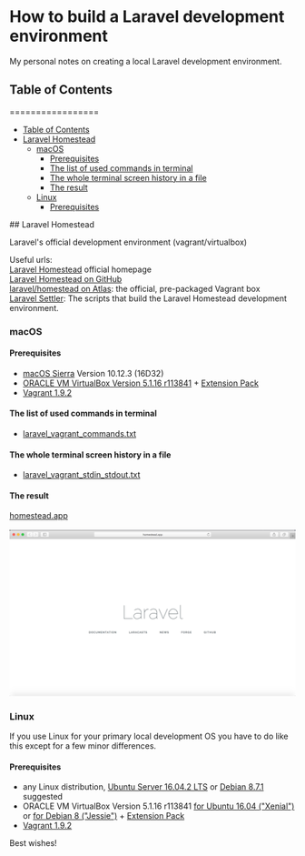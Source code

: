 # How to build a Laravel development environment

My personal notes on creating a local Laravel development environment.

## Table of Contents
=================
* [Table of Contents](#table-of-contents)
* [Laravel Homestead](#laravel-homestead)
  * [macOS](#macos)
    * [Prerequisites](#prerequisites)
    * [The list of used commands in terminal](#the-list-of-used-commands-in-terminal)
    * [The whole terminal screen history in a file](#the-whole-terminal-screen-history-in-a-file)
    * [The result](#the-result)
  * [Linux](#linux)
    * [Prerequisites](#prerequisites-1)

## Laravel Homestead

Laravel's official development environment (vagrant/virtualbox)<br />

Useful urls:<br />
[Laravel Homestead](https://laravel.com/docs/5.4/homestead) official homepage<br />
[Laravel Homestead on GitHub](https://github.com/laravel/homestead)<br />
[laravel/homestead on Atlas](https://atlas.hashicorp.com/laravel/boxes/homestead): the official, pre-packaged Vagrant box<br />
[Laravel Settler](https://github.com/laravel/settler): The scripts that build the Laravel Homestead development environment.<br />

### macOS

#### Prerequisites

- [macOS Sierra](https://itunes.apple.com/hu/app/macos-sierra/id1127487414?mt=12) Version 10.12.3 (16D32)<br />
- [ORACLE VM VirtualBox Version 5.1.16 r113841](http://download.virtualbox.org/virtualbox/5.1.16/VirtualBox-5.1.16-113841-OSX.dmg) + [Extension Pack](http://download.virtualbox.org/virtualbox/5.1.16/Oracle_VM_VirtualBox_Extension_Pack-5.1.16-113841.vbox-extpack)<br />
- [Vagrant 1.9.2](https://releases.hashicorp.com/vagrant/1.9.2/vagrant_1.9.2.dmg)<br />

#### The list of used commands in terminal

- [laravel_vagrant_commands.txt](https://github.com/karolykass/laravel-devenv/blob/master/macOS/laravel_vagrant_commands.txt)

#### The whole terminal screen history in a file

- [laravel_vagrant_stdin_stdout.txt](https://github.com/karolykass/laravel-devenv/blob/master/macOS/laravel_vagrant_stdin_stdout.txt)

#### The result

[homestead.app](http://homestead.app)<br />
<br />
![alt text](https://github.com/karolykass/laravel-devenv/blob/master/macOS/laravel_homesteadapp_safari_screenshot.png "Laravel homestead.app Safari Screenshot")

### Linux

If you use Linux for your primary local development OS you have to do like this except for a few minor differences.

#### Prerequisites

- any Linux distribution, [Ubuntu Server 16.04.2 LTS](http://releases.ubuntu.com/16.04.2/ubuntu-16.04.2-server-amd64.iso) or [Debian 8.7.1](http://cdimage.debian.org/debian-cd/current/amd64/iso-cd/debian-8.7.1-amd64-netinst.iso) suggested<br />
- ORACLE VM VirtualBox Version 5.1.16 r113841 [for Ubuntu 16.04 ("Xenial")](http://download.virtualbox.org/virtualbox/5.1.16/virtualbox-5.1_5.1.16-113841~Ubuntu~xenial_amd64.deb) or [for Debian 8 ("Jessie")](http://download.virtualbox.org/virtualbox/5.1.16/virtualbox-5.1_5.1.16-113841~Debian~jessie_amd64.deb) + [Extension Pack](http://download.virtualbox.org/virtualbox/5.1.16/Oracle_VM_VirtualBox_Extension_Pack-5.1.16-113841.vbox-extpack)<br />
- [Vagrant 1.9.2](https://releases.hashicorp.com/vagrant/1.9.2/vagrant_1.9.2_x86_64.deb)<br />

Best wishes!
